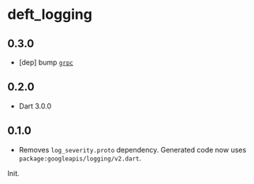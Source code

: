 # deft_logging

## 0.3.0

- [dep] bump [`grpc`](https://pub.dev/packages/grpc/changelog#322)

## 0.2.0

- Dart 3.0.0

## 0.1.0

- Removes `log_severity.proto` dependency. Generated code now uses
  `package:googleapis/logging/v2.dart`.

Init.
